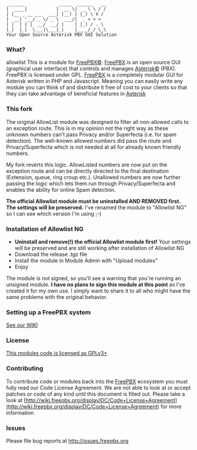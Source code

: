 ```
 ______             _____  ______   __
|  ____|           |  __ \|  _ \ \ / /
| |__ _ __ ___  ___| |__) | |_) \ V /
|  __| '__/ _ \/ _ \  ___/|  _ < > <
| |  | | |  __/  __/ |    | |_) / . \
|_|  |_|  \___|\___|_|    |____/_/ \_\
Your Open Source Asterisk PBX GUI Solution
```
### What?
allowlist
This is a module for [FreePBX©](http://www.freepbx.org/ "FreePBX Home Page"). [FreePBX](http://www.freepbx.org/ "FreePBX Home Page") is an open source GUI (graphical user interface) that controls and manages [Asterisk©](http://www.asterisk.org/ "Asterisk Home Page") (PBX). FreePBX is licensed under GPL.
[FreePBX](http://www.freepbx.org/ "FreePBX Home Page") is a completely modular GUI for Asterisk written in PHP and Javascript. Meaning you can easily write any module you can think of and distribute it free of cost to your clients so that they can take advantage of beneficial features in [Asterisk](http://www.asterisk.org/ "Asterisk Home Page")

### This fork
The original AllowList module was designed to filter all non-allowed calls to an exception route. This is in my opinion not the right way as these unknown numbers can't pass Privacy and/or Superfecta (i.e. for spam detection). The well-known allowed numbers did pass the route and Privacy/Superfecta which is not needed at all for already known friendly numbers.

My fork reverts this logic. AllowListed numbers are now put on the exception route and can be directly directed to the final destination (Extension, queue, ring croup etc.). Unallowed numbers are now further passing the logic which lets them run through Privacy/Superfecta and enables the ability for online Spam detection.

**The official Allowlist module must be uninstalled AND REMOVED first. The settings will be preserved.** I've renamed the module to "Allowlist NG" so I can see which version I'm using ;-)

### Installation of Allowlist NG
* **Uninstall and remove(!) the official Allowlist module first!** Your settings will be preserved and are still working after installation of Allowlist NG
* Download the release .tgz file
* Install the module in Module Admin with "Upload modules"
* Enjoy

The module is not signed, so you'll see a warning that you're running an unsigned module.
**I have no plans to sign this module at this point** as I've created it for my own use. I simply want to share it to all who might have the same problems with the original behavior.


### Setting up a FreePBX system
[See our WIKI](http://wiki.freepbx.org/display/FOP/Install+FreePBX)
### License
[This modules code is licensed as GPLv3+](http://www.gnu.org/licenses/gpl-3.0.txt)
### Contributing
To contribute code or modules back into the [FreePBX](http://www.freepbx.org/ "FreePBX Home Page") ecosystem you must fully read our Code License Agreement. We are not able to look at or accept patches or code of any kind until this document is filled out. Please take a look at [http://wiki.freepbx.org/display/DC/Code+License+Agreement](http://wiki.freepbx.org/display/DC/Code+License+Agreement) for more information
### Issues
Please file bug reports at http://issues.freepbx.org
